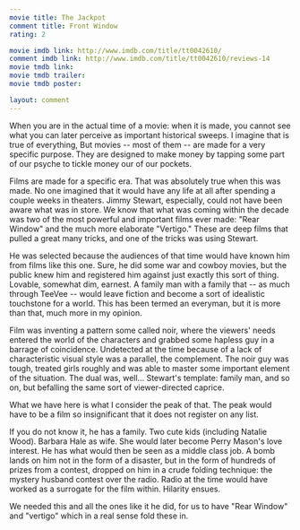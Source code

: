 ```yaml
---
movie title: The Jackpot
comment title: Front Window
rating: 2

movie imdb link: http://www.imdb.com/title/tt0042610/
comment imdb link: http://www.imdb.com/title/tt0042610/reviews-14
movie tmdb link: 
movie tmdb trailer: 
movie tmdb poster: 

layout: comment
---
```


When you are in the actual time of a movie: when it is made, you cannot see what you can later perceive as important historical sweeps. I imagine that is true of everything, But movies -- most of them -- are made for a very specific purpose. They are designed to make money by tapping some part of our psyche to tickle money our of our pockets.

Films are made for a specific era. That was absolutely true when this was made. No one imagined that it would have any life at all after spending a couple weeks in theaters. Jimmy Stewart, especially, could not have been aware what was in store. We know that what was coming within the decade was two of the most powerful and important films ever made: "Rear Window" and the much more elaborate "Vertigo." These are deep films that pulled a great many tricks, and one of the tricks was using Stewart. 

He was selected because the audiences of that time would have known him from films like this one. Sure, he did some war and cowboy movies, but the public knew him and registered him against just exactly this sort of thing. Lovable, somewhat dim, earnest. A family man with a family that -- as much through TeeVee -- would leave fiction and become a sort of idealistic touchstone for a world. This has been termed an everyman, but it is more than that, much more in my opinion.

Film was inventing a pattern some called noir, where the viewers' needs entered the world of the characters and grabbed some hapless guy in a barrage of coincidence. Undetected at the time because of a lack of characteristic visual style was a parallel, the complement. The noir guy was tough, treated girls roughly and was able to master some important element of the situation. The dual was, well... Stewart's template: family man, and so on, but befalling the same sort of viewer-directed caprice.

What we have here is what I consider the peak of that. The peak would have to be a film so insignificant that it does not register on any list.

If you do not know it, he has a family. Two cute kids (including Natalie Wood). Barbara Hale as wife. She would later become Perry Mason's love interest. He has what would then be seen as a middle class job. A bomb lands on him not in the form of a disaster, but in the form of hundreds of prizes from a contest, dropped on him in a crude folding technique: the mystery husband contest over the radio. Radio at the time would have worked as a surrogate for the film within. Hilarity ensues.

We needed this and all the ones like it he did, for us to have "Rear Window" and "vertigo" which in a real sense fold these in.